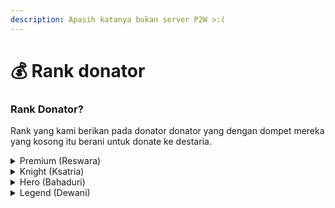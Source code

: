 ```yaml
---
description: Apasih katanya bukan server P2W >:(
---
```


# 💰 Rank donator

### Rank Donator?

Rank yang kami berikan pada donator donator yang dengan dompet mereka yang kosong itu berani untuk donate ke destaria.



<details>

<summary>Premium (Reswara)</summary>

Rank Premium atau juga di Season 2 ini disebut "Reswara", Rank premium ini bisa didapatkan Lewat Giveaway atau Event, Rank premium juga bisa mengakses 2 Endervault, Rank premium juga bisa mengendarai Mob Mob seperti Sapi Kambing DLL, dan juga memiliki waktu terbang tidak terbatas. <mark style="color:blue;">**(Klik kanan untuk mengendarai mob)**</mark>

</details>

<details>

<summary>Knight (Ksatria)</summary>

Knight atau juga di Season 2 ini disebut "Ksatria", Dengan rank ini kamu bisa mengakses 3 EnderVault! Kamu juga bisa mengakses Anvil, Crafting table dan Enchantment table dari mana saja menggunakan Command! <mark style="color:blue;">**\[/Anvil] \[/Craft]**</mark>

</details>

<details>

<summary>Hero (Bahaduri)</summary>

Rank Hero atau juga di Season 2 ini disebut "Bahaduri", dengan rank ini kamu bisa menciptakan BigDoors yang lebih keren dari sebelumnya, Selain itu kamu juga akan bisa mengakses 5 EnderVaults! <mark style="color:green;">**(Kits dari rank ini juga lumayan)**</mark>

</details>

<details>

<summary>Legend (Dewani)</summary>

Rank Legend atau di Season 2 ini disebut "Dewani", Dengan rank legend ini kamu bisa mengakses 7 EnderVault. (Gtw Worth it atau enggak ;v)

</details>
